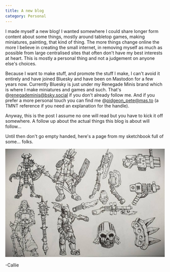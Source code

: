 ```yaml
---
title: A new blog
category: Personal
---
```


I made myself a new blog! I wanted somewhere I could share longer form content about some things, mostly around tabletop games, making miniatures, painting, that kind of thing. The more things change online the more I believe in creating the small internet, in removing myself as much as possible from large centralised sites that often don't have my best interests at heart. This is mostly a personal thing and not a judgement on anyone else's choices.


Because I want to make stuff, and promote the stuff I make, I can't avoid it entirely and have joined Bluesky and have been on Mastodon for a few years now. Currently Bluesky is just under my Renegade Minis brand which is where I make miniatures and games and such. That's @renegademinis@bsky.social if you don't already follow me. And if you prefer a more personal touch you can find me @pidgeon_pete@mas.to (a TMNT reference if you need an explanation for the handle).

<!--more-->

Anyway, this is the post I assume no one will read but you have to kick it off somewhere. A follow up about the actual things this blog is about will follow...

Until then don't go empty handed, here's a page from my sketchbook full of some... folks.

![image](/images/2025/sketchbook_2532025.jpg "A page of sketches of some wasteland looking warriors")

-Callie